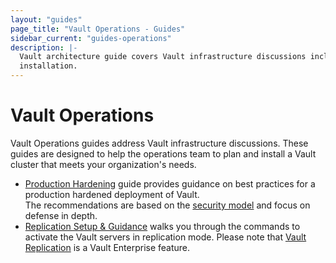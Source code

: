 ```yaml
---
layout: "guides"
page_title: "Vault Operations - Guides"
sidebar_current: "guides-operations"
description: |-
  Vault architecture guide covers Vault infrastructure discussions including
  installation.   
---
```


# Vault Operations

Vault Operations guides address Vault infrastructure discussions.  These
guides are designed to help the operations team to plan and install a Vault
cluster that meets your organization's needs.

- [Production Hardening](/guides/architecture/production.html) guide provides
guidance on best practices for a production hardened deployment of Vault.  
The recommendations are based on the [security model](/docs/internals/security.html)
and focus on defense in depth.
- [Replication Setup & Guidance](/guides/architecture/replication.html)
walks you through the commands to activate the Vault servers in replication mode.
Please note that [Vault Replication](/docs/vault-enterprise/replication/index.html)
is a Vault Enterprise feature.
